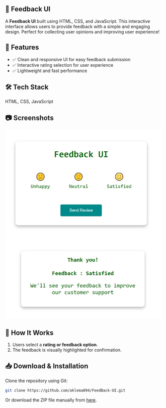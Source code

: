 ## 📝 Feedback UI  

A **Feedback UI** built using HTML, CSS, and JavaScript. This interactive interface allows users to provide feedback with a simple and engaging design. Perfect for collecting user opinions and improving user experience!  

## 🚀 Features  
- ✅ Clean and responsive UI for easy feedback submission  
- ✅ Interactive rating selection for user experience  
- ✅ Lightweight and fast performance  

## 🛠 Tech Stack  
HTML, CSS, JavaScript  

## 📷 Screenshots  
![Feedback UI Screenshot](images/img1.jpg)  
![Feedback UI Screenshot](images/img2.jpg)  

## 📌 How It Works  
1. Users select a **rating or feedback option**.  
2. The feedback is visually highlighted for confirmation.   

## 📥 Download & Installation  
Clone the repository using Git:  
```bash
git clone https://github.com/aklema094/FeedBack-UI.git
```  
Or download the ZIP file manually from [here](https://github.com/aklema094/FeedBack-UI/archive/refs/heads/main.zip).  
